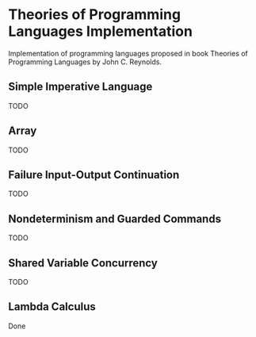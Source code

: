 # Theories of Programming Languages Implementation
Implementation of programming languages proposed in book Theories of Programming Languages by John C. Reynolds.

## Simple Imperative Language
TODO

## Array
TODO

## Failure Input-Output Continuation
TODO

## Nondeterminism and Guarded Commands
TODO

## Shared Variable Concurrency
TODO

## Lambda Calculus
Done
